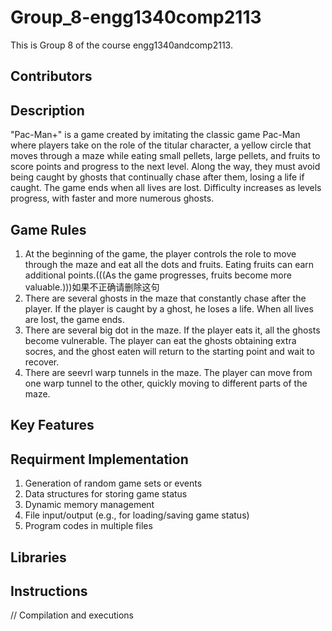 # Group_8-engg1340comp2113
This is Group 8 of the course engg1340andcomp2113.


## Contributors

## Description
"Pac-Man+" is a game created by imitating the classic game Pac-Man where players take on the role of the titular character, a yellow circle that moves through a maze while eating small pellets, large pellets, and fruits to score points and progress to the next level. Along the way, they must avoid being caught by  ghosts that continually chase after them, losing a life if caught. The game ends when all lives are lost. Difficulty increases as levels progress, with faster and more numerous ghosts.

## Game Rules
1. At the beginning of the game, the player controls the role to move through the maze and eat all the dots and fruits. Eating fruits can earn additional points.(((As the game progresses, fruits become more valuable.)))如果不正确请删除这句
2. There are several ghosts in the maze that constantly chase after the player. If the player is caught by a ghost, he loses a life. When all lives are lost, the game ends.
3. There are several big dot in the maze. If the player eats it, all the ghosts become vulnerable. The player can eat the ghosts obtaining extra socres, and the ghost eaten will return to the starting point and wait to recover.
4. There are seevrl warp tunnels in the maze. The player can move from one warp tunnel to the other, quickly moving to different parts of the maze.

## Key Features
## Requirment Implementation
1. Generation of random game sets or events
2. Data structures for storing game status 
3. Dynamic memory management 
4. File input/output (e.g., for loading/saving game status) 
5. Program codes in multiple files

## Libraries

## Instructions
// Compilation and executions


